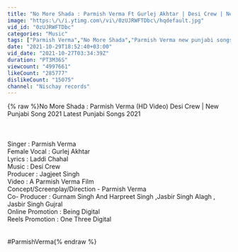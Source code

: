 ```yaml
---
title: "No More Shada : Parmish Verma Ft Gurlej Akhtar | Desi Crew | New Punjabi Song 2021 LatestPunjabiSong"
image: "https:\/\/i.ytimg.com\/vi\/0zUJRWFTDbc\/hqdefault.jpg"
vid_id: "0zUJRWFTDbc"
categories: "Music"
tags: ["Parmish Verma","No More Shada","Parmish Verma new punjabi songs 2021"]
date: "2021-10-29T18:52:40+03:00"
vid_date: "2021-10-27T03:34:39Z"
duration: "PT3M36S"
viewcount: "4997661"
likeCount: "285777"
dislikeCount: "15075"
channel: "Nischay records"
---
```

{% raw %}No More Shada : Parmish Verma (HD Video) Desi Crew | New Punjabi Song 2021 Latest Punjabi Songs 2021<br /><br /><br /><br />Singer : Parmish Verma<br />Female Vocal : Gurlej Akhtar<br />Lyrics : Laddi Chahal <br />Music : Desi Crew <br />Producer : Jagjeet Singh <br />Video : A Parmish Verma Film<br />Concept/Screenplay/Direction - Parmish Verma<br />Co- Producer : Gurnam Singh And Harpreet Singh ,Jasbir Singh Alagh , Jasbir Singh Gujral<br />Online Promotion : Being Digital<br />Reels Promotion : One Three Digital<br /><br /><br />#ParmishVerma{% endraw %}
